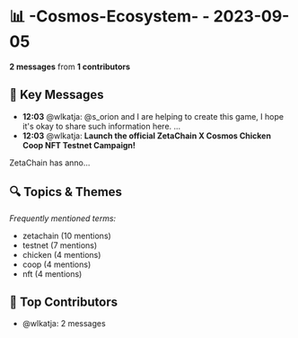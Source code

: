 # 📊 -Cosmos-Ecosystem- - 2023-09-05
**2 messages** from **1 contributors**

## 💬 Key Messages
- **12:03** @wlkatja: @s_orion and I are helping to create this game, I hope it's okay to share such information here.
...
- **12:03** @wlkatja: **Launch the official ZetaChain X Cosmos Chicken Coop NFT Testnet Campaign!**

ZetaChain has anno...

## 🔍 Topics & Themes
*Frequently mentioned terms:*
- zetachain (10 mentions)
- testnet (7 mentions)
- chicken (4 mentions)
- coop (4 mentions)
- nft (4 mentions)

## 👥 Top Contributors
- @wlkatja: 2 messages